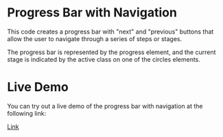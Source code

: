 # Progress Bar with Navigation

This code creates a progress bar with "next" and "previous" buttons that allow the user to navigate through a series of steps or stages.

The progress bar is represented by the progress element, and the current stage is indicated by the active class on one of the circles elements.

# Live Demo

You can try out a live demo of the progress bar with navigation at the following link:

[Link](https://flourishing-gnome-1e27a0.netlify.app/)
